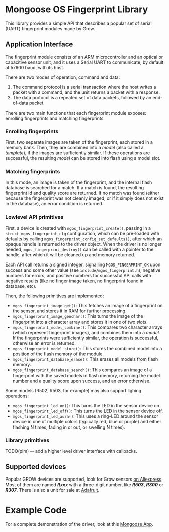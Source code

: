 # Mongoose OS Fingerprint Library

This library provides a simple API that describes a popular set of serial
(UART) fingerprint modules made by Grow.

## Application Interface

The fingerprint module consists of an ARM microcontroller and an optical or
capacitive sensor unit, and it uses a Serial UART to communicate, by default
at 57600 baud, with its host.

There are two modes of operation, command and data:

1.  The command protocol is a serial transaction where the host writes a packet
    with a command, and the unit returns a packet with a response.
1.  The data protocol is a repeated set of data packets, followed by an end-of-data
    packet.

There are two main functions that each fingerprint module exposes: enrolling
fingerprints and matching fingerprints.

### Enrolling fingerprints

First, two separate images are taken of the fingerprint, each stored in a memory
bank. Then, they are combined into a _model_ (also called a _template_), if the
images are sufficiently similar. If these operations are successful, the resulting
_model_ can be stored into flash using a model slot.

### Matching fingerprints

In this mode, an image is taken of the fingerprint, and the internal flash
database is searched for a match. If a match is found, the resulting fingerprint id
and quality score are returned. If no match was found (either because the fingerprint
was not cleanly imaged, or if it simply does not exist in the database), an error
condition is returned.

### Lowlevel API primitives

First, a device is created with `mgos_fingerprint_create()`, passing in a `struct mgos_fingerprint_cfg`
configuration, which can be pre-loaded with defaults by calling `mgos_fingerprint_config_set_defaults()`,
after which an opaque handle is returned to the driver object. When the driver is no longer needed,
`mgos_fingerprint_destroy()` can be called with a pointer to the handle, after which it will be
cleaned up and memory returned.

Each API call returns a signed integer, signalling `MGOS_FINGERPRINT_OK`
upon success and some other value (see `include/mgos_fingerprint.h`), negative
numbers for errors, and positive numbers for successful API calls with negative
results (like no finger image taken, no fingerprint found in database, etc).

Then, the following primitives are implemented:

*   `mgos_fingerprint_image_get()`: This fetches an image of a fingerprint on the sensor,
    and stores it in RAM for further processing.
*   `mgos_fingerprint_image_genchar()`: This turns the image of the fingerprint into a character
    array and stores it in one of two _slots_.
*   `mgos_fingerprint_model_combine()`: This compares two character arrays (which represent
    fingerprint images), and combines them into a _model_. If the fingerprints were sufficiently
    similar, the operation is successful, otherwise an error is returned.
*   `mgos_fingerprint_model_store()`: This stores the combined model into a position of the flash
    memory of the module.
*   `mgos_fingerprint_database_erase()`: This erases all models from flash memory.
*   `mgos_fingerprint_database_search()`: This compares an image of a fingerprint with the saved
    models in flash memory, returning the model number and a quality score upon success, and an
    error otherwise.

Some models (R502, R503, for example) may also support lighing operations:

*   `mgos_fingerprint_led_on()`: This turns the LED in the sensor device on.
*   `mgos_fingerprint_led_off()`: This turns the LED in the sensor device off.
*   `mgos_fingerprint_led_aura()`: This uses a ring-LED around the sensor device in one of multiple
    colors (typically red, blue or purple) and either flashing N times, fading in or out, or swelling
    N times).

### Library primitives

TODO(pim) -- add a higher level driver interface with callbacks.

## Supported devices

Popular GROW devices are supported, look for Grow sensors [on Aliexpress](https://www.aliexpress.com/af/grow-fingerprint.html).
Most of them are named ***Rxxx*** with a three-digit number, like ***R503***,
***R300*** or ***R307***. There is also a unit for sale at [Adafruit](https://www.adafruit.com/product/751).

# Example Code

For a complete demonstration of the driver, look at this [Mongoose App](https://github.com/mongoose-os-apps/fingerprint-demo).
